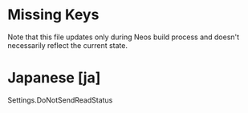 # Missing Keys
Note that this file updates only during Neos build process and doesn't necessarily reflect the current state.

# Japanese [ja]
Settings.DoNotSendReadStatus  

